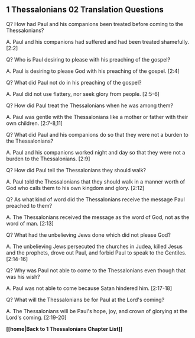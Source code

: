 ## 1 Thessalonians 02 Translation Questions ##

Q? How had Paul and his companions been treated before coming to the Thessalonians?

A. Paul and his companions had suffered and had been treated shamefully. [2:2]

Q? Who is Paul desiring to please with his preaching of the gospel?

A. Paul is desiring to please God with his preaching of the gospel. [2:4]

Q? What did Paul not do in his preaching of the gospel?

A. Paul did not use flattery, nor seek glory from people. [2:5-6]

Q? How did Paul treat the Thessalonians when he was among them?

A. Paul was gentle with the Thessalonians like a mother or father with their own children. [2:7-8,11]

Q? What did Paul and his companions do so that they were not a burden to the Thessalonians?

A. Paul and his companions worked night and day so that they were not a burden to the Thessalonians. [2:9]

Q? How did Paul tell the Thessalonians they should walk?

A. Paul told the Thessalonians that they should walk in a manner worth of God who calls them to his own kingdom and glory. [2:12]

Q? As what kind of word did the Thessalonians receive the message Paul preached to them?

A. The Thessalonians received the message as the word of God, not as the word of man. [2:13]

Q? What had the unbelieving Jews done which did not please God?

A. The unbelieving Jews persecuted the churches in Judea, killed Jesus and the prophets, drove out Paul, and forbid Paul to speak to the Gentiles. [2:14-16]

Q? Why was Paul not able to come to the Thessalonians even though that was his wish?

A. Paul was not able to come because Satan hindered him. [2:17-18]

Q? What will the Thessalonians be for Paul at the Lord's coming?

A. The Thessalonians will be Paul's hope, joy, and crown of glorying at the Lord's coming. [2:19-20]

__[[home|Back to 1 Thessalonians Chapter List]]__

